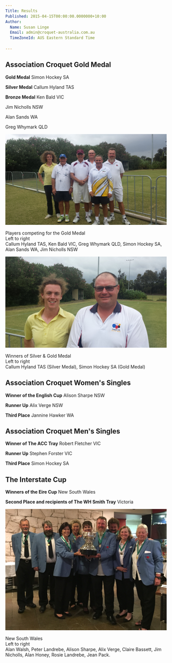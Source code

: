 ```yaml
---
Title: Results 
Published: 2015-04-15T00:00:00.0000000+10:00
Author:
  Name: Susan Linge
  Email: admin@croquet-australia.com.au
  TimeZoneId: AUS Eastern Standard Time

---
```

## Association Croquet Gold Medal

**Gold Medal** Simon Hockey SA

**Silver Medal** Callum Hyland TAS

**Bronze Medal** Ken Bald VIC

Jim Nicholls NSW

Alan Sands WA

Greg Whymark QLD

<img src="/news/2015/04/15/latest-results/gold-medal-all-players.jpg" title="Players competing for the Gold Medal. Callum Hyland TAS, Ken Bald VIC, Greg Whymark QLD, Simon Hockey SA, Alan Sands WA, Jim Nicholls NSW" />

Players competing for the Gold Medal<br/>
Left to right<br/>
Callum Hyland TAS, Ken Bald VIC, Greg Whymark QLD, Simon Hockey SA, Alan Sands WA, Jim Nicholls NSW

<img src="/news/2015/04/15/latest-results/gold-medal-winners.jpg" title="Winners of Silver & Gold Medal. Callum Hyland TAS (Silver Medal), Simon Hockey SA (Gold Medal)" />

Winners of Silver & Gold Medal<br/>
Left to right<br/>
Callum Hyland TAS (Silver Medal), Simon Hockey SA (Gold Medal)

## Association Croquet Women's Singles

**Winner of the English Cup** Alison Sharpe NSW

**Runner Up** Alix Verge NSW

**Third Place** Jannine Hawker WA


## Association Croquet Men's Singles

**Winner of The ACC Tray** Robert Fletcher VIC

**Runner Up** Stephen Forster VIC

**Third Place** Simon Hockey SA


## The Interstate Cup

**Winners of the Eire Cup** New South Wales

**Second Place and recipients of The WH Smith Tray** Victoria

<img src="/news/2015/04/15/latest-results/winners-eire-cup-nsw.jpg" title="Winners of the Eire Cup. NSW Alan Walsh, Peter Landrebe, Alison Sharpe, Alix Verge, Claire Bassett, Jim Nicholls, Alan Honey, Rosie Landrebe, Jean Pack." />

New South Wales<br />
Left to right<br />
Alan Walsh, Peter Landrebe, Alison Sharpe, Alix Verge, Claire Bassett, Jim Nicholls, Alan Honey, Rosie Landrebe, Jean Pack.
